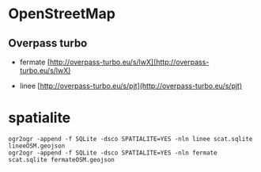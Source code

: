 # OpenStreetMap

## Overpass turbo

- fermate [http://overpass-turbo.eu/s/lwX](http://overpass-turbo.eu/s/lwX)

- linee [http://overpass-turbo.eu/s/pjt](http://overpass-turbo.eu/s/pjt)

# spatialite

```
ogr2ogr -append -f SQLite -dsco SPATIALITE=YES -nln linee scat.sqlite lineeOSM.geojson
ogr2ogr -append -f SQLite -dsco SPATIALITE=YES -nln fermate scat.sqlite fermateOSM.geojson

```   
